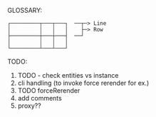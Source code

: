 GLOSSARY:

    ┌─────────┬───┬───┐  ──┬─> Line
    │         │   │   │    ├─> Row 
    ├─────────┼───┼───┤  ──┘
    │         │   │   │ 
    └─────────┴───┴───┘

TODO:

1. TODO - check entities vs instance
2. cli handling (to invoke force rerender for ex.)
3. TODO forceRerender 
4. add comments
5. proxy??
